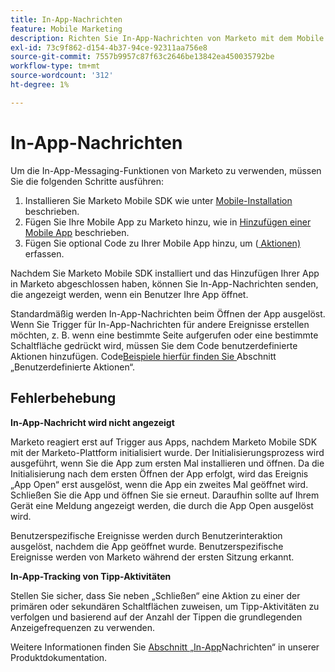 ```yaml
---
title: In-App-Nachrichten
feature: Mobile Marketing
description: Richten Sie In-App-Nachrichten von Marketo mit dem Mobile SDK ein, konfigurieren Sie benutzerdefinierte Ereignis-Trigger, verfolgen Sie die Tipp-Aktivität und beheben Sie die Initialisierungsprobleme beim ersten Öffnen der App.
exl-id: 73c9f862-d154-4b37-94ce-92311aa756e8
source-git-commit: 7557b9957c87f63c2646be13842ea450035792be
workflow-type: tm+mt
source-wordcount: '312'
ht-degree: 1%

---
```


# In-App-Nachrichten

Um die In-App-Messaging-Funktionen von Marketo zu verwenden, müssen Sie die folgenden Schritte ausführen:

1. Installieren Sie Marketo Mobile SDK wie unter [Mobile-Installation](installation.md) beschrieben.
1. Fügen Sie Ihre Mobile App zu Marketo hinzu, wie in [Hinzufügen einer Mobile App](https://experienceleague.adobe.com/de/docs/marketo/using/product-docs/mobile-marketing/admin/add-a-mobile-app) beschrieben.
1. Fügen Sie optional Code zu Ihrer Mobile App hinzu, um ([ Aktionen) ](custom-actions.md) erfassen.

Nachdem Sie Marketo Mobile SDK installiert und das Hinzufügen Ihrer App in Marketo abgeschlossen haben, können Sie In-App-Nachrichten senden, die angezeigt werden, wenn ein Benutzer Ihre App öffnet.

Standardmäßig werden In-App-Nachrichten beim Öffnen der App ausgelöst. Wenn Sie Trigger für In-App-Nachrichten für andere Ereignisse erstellen möchten, z. B. wenn eine bestimmte Seite aufgerufen oder eine bestimmte Schaltfläche gedrückt wird, müssen Sie dem Code benutzerdefinierte Aktionen hinzufügen. Code[Beispiele hierfür finden Sie ](custom-actions.md) Abschnitt „Benutzerdefinierte Aktionen“.

## Fehlerbehebung

**In-App-Nachricht wird nicht angezeigt**

Marketo reagiert erst auf Trigger aus Apps, nachdem Marketo Mobile SDK mit der Marketo-Plattform initialisiert wurde. Der Initialisierungsprozess wird ausgeführt, wenn Sie die App zum ersten Mal installieren und öffnen. Da die Initialisierung nach dem ersten Öffnen der App erfolgt, wird das Ereignis „App Open“ erst ausgelöst, wenn die App ein zweites Mal geöffnet wird. Schließen Sie die App und öffnen Sie sie erneut. Daraufhin sollte auf Ihrem Gerät eine Meldung angezeigt werden, die durch die App Open ausgelöst wird.

Benutzerspezifische Ereignisse werden durch Benutzerinteraktion ausgelöst, nachdem die App geöffnet wurde. Benutzerspezifische Ereignisse werden von Marketo während der ersten Sitzung erkannt.

**In-App-Tracking von Tipp-Aktivitäten**

Stellen Sie sicher, dass Sie neben „Schließen“ eine Aktion zu einer der primären oder sekundären Schaltflächen zuweisen, um Tipp-Aktivitäten zu verfolgen und basierend auf der Anzahl der Tippen die grundlegenden Anzeigefrequenzen zu verwenden.

Weitere Informationen finden Sie [ Abschnitt „In-App](https://experienceleague.adobe.com/de/docs/marketo/using/product-docs/mobile-marketing/in-app-messages/creating-in-app-messages/create-an-in-app-message)Nachrichten“ in unserer Produktdokumentation.

